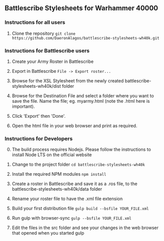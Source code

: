 ## Battlescribe Stylesheets for Warhammer 40000

### Instructions for all users

1. Clone the repository
  `git clone https://github.com/DaeronAlagos/battlescribe-stylesheets-wh40k.git`

### Instructions for Battlescribe users

1. Create your Army Roster in Battlescribe

2. Export in Battlescribe
  `File -> Export roster...`
  
3. Browse for the XSL Stylesheet from the newly created battlescribe-stylesheets-wh40k/dist folder

4. Browse for the Destination File and select a folder where you want to save the file. Name the file; eg. myarmy.html (note the .html here is important).

5. Click 'Export' then 'Done'.

6. Open the html file in your web browser and print as required.

### Instructions for Developers

0. The build process requires Nodejs. Please follow the instructions to install Node LTS on the official website

1. Change to the project folder `cd battlescribe-stylesheets-wh40k`

2. Install the required NPM modules `npm install`

3. Create a roster in Battlescribe and save it as a .ros file, to the battlescribe-stylesheets-wh40k/data folder

4. Rename your roster file to have the .xml file extension

5. Build your first distribution file `gulp build --bsfile YOUR_FILE.xml`

6. Run gulp with browser-sync `gulp --bsfile YOUR_FILE.xml`

7. Edit the files in the src folder and see your changes in the web browser that opened when you started gulp